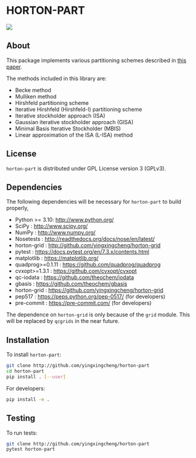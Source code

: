 # HORTON-PART
<a href='https://docs.python.org/3.10/'><img src='https://img.shields.io/badge/python-3.10-blue.svg'></a>


## About
This package implements various partitioning schemes described in <a href=https://doi.org/10.1063/5.0076630>this paper</a>.

The methods included in this library are:

- Becke method
- Mulliken method
- Hirshfeld partitioning scheme
- Iterative Hirshfeld (Hirshfeld-I) partitioning scheme
- Iterative stockholder approach (ISA)
- Gaussian iterative stockholder approach (GISA)
- Minimal Basis Iterative Stockholder (MBIS)
- Linear approximation of the ISA (L-ISA) method

## License

`horton-part` is distributed under GPL License version 3 (GPLv3).


## Dependencies

The following dependencies will be necessary for `horton-part` to build properly,

* Python >= 3.10: http://www.python.org/
* SciPy : http://www.scipy.org/
* NumPy : http://www.numpy.org/
* Nosetests : http://readthedocs.org/docs/nose/en/latest/
* horton-grid : http://github.com/yingxingcheng/horton-grid
* pytest : https://docs.pytest.org/en/7.3.x/contents.html
* matplotlib : https://matplotlib.org/
* quadprog>=0.1.11 : https://github.com/quadprog/quadprog
* cvxopt>=1.3.1 : https://github.com/cvxopt/cvxopt
* qc-iodata : https://github.com/theochem/iodata
* gbasis : https://github.com/theochem/gbasis
* horton-grid : https://github.com/yingxingcheng/horton-grid
* pep517 : https://peps.python.org/pep-0517/ (for developers)
* pre-commit : https://pre-commit.com/ (for developers)

The dependence on `horton-grid` is only because of the `grid` module. This will be replaced by `qcgrids` in
the near future.


## Installation

To install `horton-part`:

```bash
git clone http://github.com/yingxingcheng/horton-part
cd horton-part
pip install . [--user]
```

For developers:
```bash
pip install -e .
```


## Testing

To run tests:

```bash
git clone http://github.com/yingxingcheng/horton-part
pytest horton-part
```
